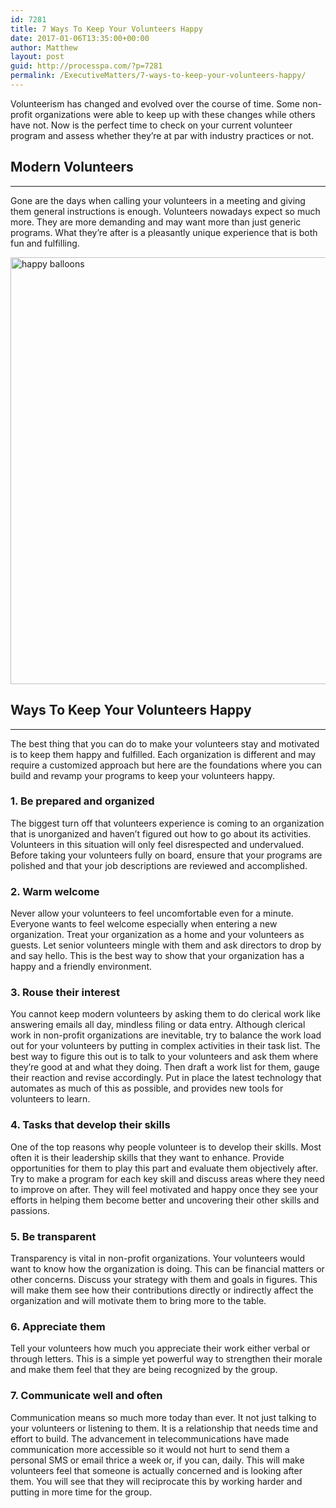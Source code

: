 ```yaml
---
id: 7281
title: 7 Ways To Keep Your Volunteers Happy
date: 2017-01-06T13:35:00+00:00
author: Matthew
layout: post
guid: http://processpa.com/?p=7281
permalink: /ExecutiveMatters/7-ways-to-keep-your-volunteers-happy/
---
```

Volunteerism has changed and evolved over the course of time. Some non-profit organizations were able to keep up with these changes while others have not. Now is the perfect time to check on your current volunteer program and assess whether they’re at par with industry practices or not. 

## Modern Volunteers

**** 

Gone are the days when calling your volunteers in a meeting and giving them general instructions is enough. Volunteers nowadays expect so much more. They are more demanding and may want more than just generic programs. What they’re after is a pleasantly unique experience that is both fun and fulfilling. 

[<img title="happy balloons" style="border-top: 0px; border-right: 0px; background-image: none; border-bottom: 0px; padding-top: 0px; padding-left: 0px; border-left: 0px; display: inline; padding-right: 0px" border="0" alt="happy balloons" src="http://processpa.com/wp-content/uploads/2017/01/happy-balloons_thumb.jpg" width="1024" height="683" />](http://processpa.com/wp-content/uploads/2017/01/happy-balloons.jpg) 

## Ways To Keep Your Volunteers Happy

**** 

The best thing that you can do to make your volunteers stay and motivated is to keep them happy and fulfilled. Each organization is different and may require a customized approach but here are the foundations where you can build and revamp your programs to keep your volunteers happy. 

### 1. Be prepared and organized

The biggest turn off that volunteers experience is coming to an organization that is unorganized and haven’t figured out how to go about its activities. Volunteers in this situation will only feel disrespected and undervalued. Before taking your volunteers fully on board, ensure that your programs are polished and that your job descriptions are reviewed and accomplished. 

### 2. Warm welcome

Never allow your volunteers to feel uncomfortable even for a minute. Everyone wants to feel welcome especially when entering a new organization. Treat your organization as a home and your volunteers as guests. Let senior volunteers mingle with them and ask directors to drop by and say hello. This is the best way to show that your organization has a happy and a friendly environment. 

### 3. Rouse their interest

You cannot keep modern volunteers by asking them to do clerical work like answering emails all day, mindless filing or data entry. Although clerical work in non-profit organizations are inevitable, try to balance the work load out for your volunteers by putting in complex activities in their task list. The best way to figure this out is to talk to your volunteers and ask them where they’re good at and what they doing. Then draft a work list for them, gauge their reaction and revise accordingly. Put in place the latest technology that automates as much of this as possible, and provides new tools for volunteers to learn. 

### 4. Tasks that develop their skills

One of the top reasons why people volunteer is to develop their skills. Most often it is their leadership skills that they want to enhance. Provide opportunities for them to play this part and evaluate them objectively after. Try to make a program for each key skill and discuss areas where they need to improve on after. They will feel motivated and happy once they see your efforts in helping them become better and uncovering their other skills and passions. 

### 5. Be transparent

Transparency is vital in non-profit organizations. Your volunteers would want to know how the organization is doing. This can be financial matters or other concerns. Discuss your strategy with them and goals in figures. This will make them see how their contributions directly or indirectly affect the organization and will motivate them to bring more to the table. 

### 6. Appreciate them

Tell your volunteers how much you appreciate their work either verbal or through letters. This is a simple yet powerful way to strengthen their morale and make them feel that they are being recognized by the group. 

### 7. Communicate well and often

Communication means so much more today than ever. It not just talking to your volunteers or listening to them. It is a relationship that needs time and effort to build. The advancement in telecommunications have made communication more accessible so it would not hurt to send them a personal SMS or email thrice a week or, if you can, daily. This will make volunteers feel that someone is actually concerned and is looking after them. You will see that they will reciprocate this by working harder and putting in more time for the group.
